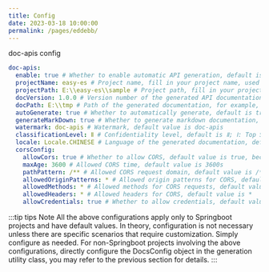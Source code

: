 ```yaml
---
title: Config
date: 2023-03-18 10:00:00
permalink: /pages/eddebb/
---
```


doc-apis config

```yaml
doc-apis:
  enable: true # Whether to enable automatic API generation, default is enabled
  projectName: easy-es # Project name, fill in your project name, used for display in the generated API documentation interface
  projectPath: E:\\easy-es\\sample # Project path, fill in your project path, directory scanned during generation, defaults to the current project path; for projects with controllers spread across multiple sub-modules, use a comma to separate them
  docVersion: 1.0.0 # Version number of the generated API documentation
  docPath: E:\\tmp # Path of the generated documentation, for example, if I want to place the generated documentation under the tmp folder on drive E, if not configured, it will default to generating under the current project directory
  autoGenerate: true # Whether to automatically generate, default is true; if set to false, the @DocApi annotation is required for the finest-grained control over generated APIs
  generateMarkDown: true # Whether to generate markdown documentation, default is true; if false, only HTML API documentation will be generated
  watermark: doc-apis # Watermark, default value is doc-apis
  classificationLevel: Ⅱ # Confidentiality level, default is Ⅱ; Ⅰ: Top Secret, Ⅱ: Confidential, Ⅲ: Secret, Ⅳ: General; this field supports strings and can also be written in Chinese directly
  locale: Locale.CHINESE # Language of the generated documentation, default is the system's default language; currently supports Chinese and English API documentation, has implemented i18n, theoretically should support various mainstream languages in the future
  corsConfig:
    allowCors: true # Whether to allow CORS, default value is true, because local Html directly accessing backend services cannot perform cross-origin requests by default, so CORS is enabled by default; to disable CORS, simply configure allowCors to false
    maxAge: 3600 # Allowed CORS time, default value is 3600s
    pathPattern: /** # Allowed CORS request domain, default value is /**
    allowedOriginPatterns: * # Allowed origin patterns for CORS, default value is *
    allowedMethods: * # Allowed methods for CORS requests, default value is *
    allowedHeaders: * # Allowed headers for CORS, default value is *
    allowCredentials: true # Whether to allow credentials, default value is true

```

:::tip tips 
Note All the above configurations apply only to Springboot projects and have default values. In theory, configuration is not necessary unless there are specific scenarios that require customization. Simply configure as needed. For non-Springboot projects involving the above configurations, directly configure the DocsConfig object in the generation utility class, you may refer to the previous section for details.
:::


